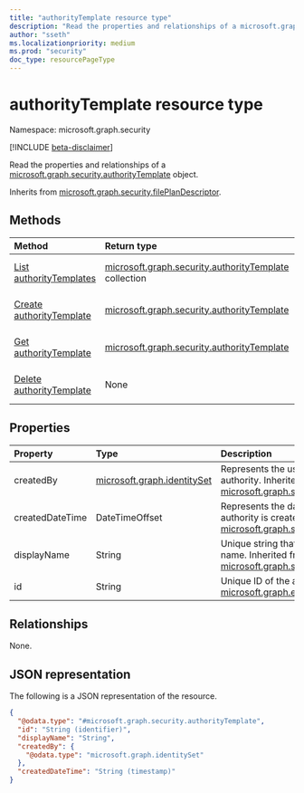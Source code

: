 ```yaml
---
title: "authorityTemplate resource type"
description: "Read the properties and relationships of a microsoft.graph.security.authorityTemplate object."
author: "sseth"
ms.localizationpriority: medium
ms.prod: "security"
doc_type: resourcePageType
---
```


# authorityTemplate resource type

Namespace: microsoft.graph.security

[!INCLUDE [beta-disclaimer](../../includes/beta-disclaimer.md)]

Read the properties and relationships of a [microsoft.graph.security.authorityTemplate](../resources/security-authoritytemplate.md) object.

Inherits from [microsoft.graph.security.filePlanDescriptor](../resources/security-fileplandescriptor.md).

## Methods
|Method|Return type|Description|
|:---|:---|:---|
|[List authorityTemplates](../api/security-list-authoritytemplate.md)|[microsoft.graph.security.authorityTemplate](../resources/security-authoritytemplate.md) collection|Get a list of the [microsoft.graph.security.authorityTemplate](../resources/security-authoritytemplate.md) objects and their properties.|
|[Create authorityTemplate](../api/security-post-authoritytemplate.md)|[microsoft.graph.security.authorityTemplate](../resources/security-authoritytemplate.md)|Create a new [microsoft.graph.security.authorityTemplate](../resources/security-authoritytemplate.md) object.|
|[Get authorityTemplate](../api/security-authoritytemplate-get.md)|[microsoft.graph.security.authorityTemplate](../resources/security-authoritytemplate.md)|Read the properties and relationships of a [microsoft.graph.security.authorityTemplate](../resources/security-authoritytemplate.md) object.|
|[Delete authorityTemplate](../api/security-delete-authoritytemplate.md)|None|Delete a [microsoft.graph.security.authorityTemplate](../resources/security-authoritytemplate.md) object.|

## Properties
|Property|Type|Description|
|:---|:---|:---|
|createdBy|[microsoft.graph.identitySet](/graph/api/resources/identityset)|Represents the user who created the authority. Inherited from [microsoft.graph.security.filePlanDescriptor](../resources/security-fileplandescriptor.md).|
|createdDateTime|DateTimeOffset|Represents the date and time in which the authority is created. Inherited from [microsoft.graph.security.filePlanDescriptor](../resources/security-fileplandescriptor.md).|
|displayName|String|Unique string that defines an authority name. Inherited from [microsoft.graph.security.filePlanDescriptor](../resources/security-fileplandescriptor.md).|
|id|String|Unique ID of the authority. Inherited from [microsoft.graph.entity](../resources/entity.md).|

## Relationships
None.

## JSON representation
The following is a JSON representation of the resource.
<!-- {
  "blockType": "resource",
  "keyProperty": "id",
  "@odata.type": "microsoft.graph.security.authorityTemplate",
  "baseType": "microsoft.graph.security.filePlanDescriptor",
  "openType": false
}
-->
``` json
{
  "@odata.type": "#microsoft.graph.security.authorityTemplate",
  "id": "String (identifier)",
  "displayName": "String",
  "createdBy": {
    "@odata.type": "microsoft.graph.identitySet"
  },
  "createdDateTime": "String (timestamp)"
}
```

